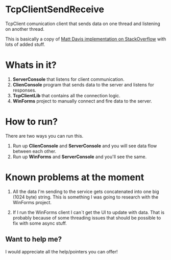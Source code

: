 # TcpClientSendReceive
TcpClient comunication client that sends data on one thread and listening on another thread.  

This is basically a copy of [Matt Davis implementation on StackOverflow](https://stackoverflow.com/a/20698153/1187583) with lots of added stuff.

# Whats in it?
1. **ServerConsole** that listens for client communication.
2. **ClienConsole** program that sends data to the server and listens for responses.
3. **TcpClientLib** that contains all the connection logic.
4. **WinForms** project to manually connect and fire data to the server.

# How to run?
There are two ways you can run this.

1. Run up **ClienConsole** and **ServerConsole** and you will see data flow between each other.
2. Run up **WinForms** and **ServerConsole** and you'll see the same.

# Known problems at the moment
1. All the data I'm sending to the service gets concatenated into one big (1024 byte) string. This is something I was going to research with the WinForms project.

2. If I run the WinForms client I can´t get the UI to update with data. That is probably because of some threading issues that should be possible to fix with some async stuff.

## Want to help me?
I would appreciate all the help/pointers you can offer!

